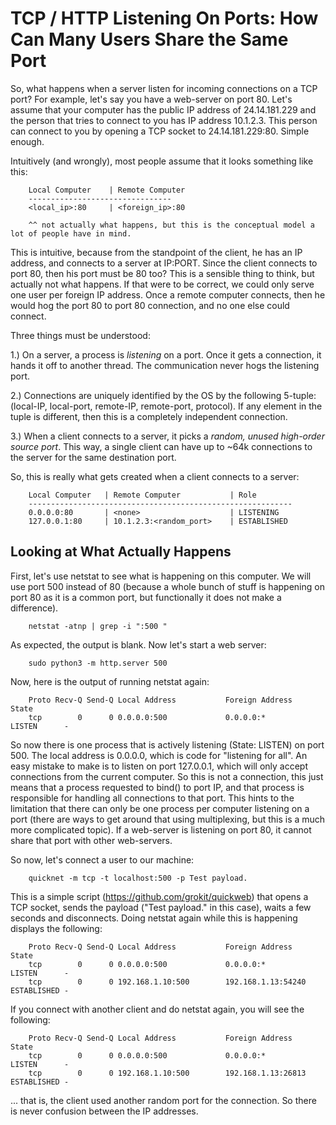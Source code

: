 # TCP / HTTP Listening On Ports: How Can Many Users Share the Same Port

So, what happens when a server listen for incoming connections on a TCP port? For example, let's say you have a web-server on port 80. Let's assume that your computer has the public IP address of 24.14.181.229 and the person that tries to connect to you has IP address 10.1.2.3. This person can connect to you by opening a TCP socket to 24.14.181.229:80. Simple enough.

Intuitively (and wrongly), most people assume that it looks something like this:

        Local Computer    | Remote Computer
        --------------------------------
        <local_ip>:80     | <foreign_ip>:80

        ^^ not actually what happens, but this is the conceptual model a lot of people have in mind.

This is intuitive, because from the standpoint of the client, he has an IP address, and connects to a server at IP:PORT. Since the client connects to port 80, then his port must be 80 too? This is a sensible thing to think, but actually not what happens. If that were to be correct, we could only serve one user per foreign IP address. Once a remote computer connects, then he would hog the port 80 to port 80 connection, and no one else could connect. 

Three things must be understood:

1.) On a server, a process is _listening_ on a port. Once it gets a connection, it hands it off to another thread. The communication never hogs the listening port. 

2.) Connections are uniquely identified by the OS by the following 5-tuple: (local-IP, local-port, remote-IP, remote-port, protocol). If any element in the tuple is different, then this is a completely independent connection.

3.) When a client connects to a server, it picks a _random, unused high-order source port_. This way, a single client can have up to ~64k connections to the server for the same destination port.

So, this is really what gets created when a client connects to a server:

        Local Computer   | Remote Computer           | Role
        -----------------------------------------------------------
        0.0.0.0:80       | <none>                    | LISTENING
        127.0.0.1:80     | 10.1.2.3:<random_port>    | ESTABLISHED

## Looking at What Actually Happens

First, let's use netstat to see what is happening on this computer. We will use port 500 instead of 80 (because a whole bunch of stuff is happening on port 80 as it is a common port, but functionally it does not make a difference).

        netstat -atnp | grep -i ":500 "

As expected, the output is blank. Now let's start a web server:

        sudo python3 -m http.server 500

Now, here is the output of running netstat again:

        Proto Recv-Q Send-Q Local Address           Foreign Address         State  
        tcp        0      0 0.0.0.0:500             0.0.0.0:*               LISTEN      - 

So now there is one process that is actively listening (State: LISTEN) on port 500. The local address is 0.0.0.0, which is code for "listening for all". An easy mistake to make is to listen on port 127.0.0.1, which will only accept connections from the current computer. So this is not a connection, this just means that a process requested to bind() to port IP, and that process is responsible for handling all connections to that port. This hints to the limitation that there can only be one process per computer listening on a port (there are ways to get around that using multiplexing, but this is a much more complicated topic). If a web-server is listening on port 80, it cannot share that port with other web-servers.

So now, let's connect a user to our machine:

        quicknet -m tcp -t localhost:500 -p Test payload.

This is a simple script (https://github.com/grokit/quickweb) that opens a TCP socket, sends the payload ("Test payload." in this case), waits a few seconds and disconnects. Doing netstat again while this is happening displays the following:

        Proto Recv-Q Send-Q Local Address           Foreign Address         State  
        tcp        0      0 0.0.0.0:500             0.0.0.0:*               LISTEN      -
        tcp        0      0 192.168.1.10:500        192.168.1.13:54240      ESTABLISHED -

If you connect with another client and do netstat again, you will see the following:

        Proto Recv-Q Send-Q Local Address           Foreign Address         State  
        tcp        0      0 0.0.0.0:500             0.0.0.0:*               LISTEN      -
        tcp        0      0 192.168.1.10:500        192.168.1.13:26813      ESTABLISHED -

... that is, the client used another random port for the connection. So there is never confusion between the IP addresses.
